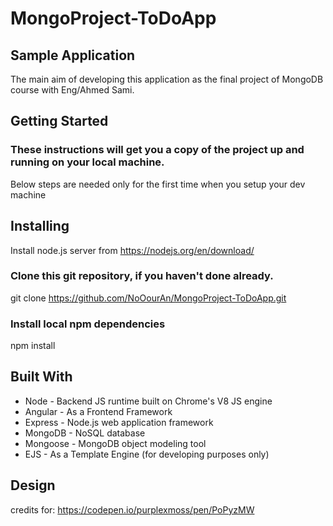 # MongoProject-ToDoApp

## Sample Application
The main aim of developing this application as the final project of MongoDB course with Eng/Ahmed Sami.

## Getting Started
### These instructions will get you a copy of the project up and running on your local machine.
Below steps are needed only for the first time when you setup your dev machine

## Installing
Install node.js server from https://nodejs.org/en/download/

### Clone this git repository, if you haven't done already.
git clone https://github.com/NoOourAn/MongoProject-ToDoApp.git

### Install local npm dependencies
npm install

## Built With
- Node - Backend JS runtime built on Chrome's V8 JS engine
- Angular - As a Frontend Framework 
- Express - Node.js web application framework
- MongoDB - NoSQL database
- Mongoose - MongoDB object modeling tool
- EJS - As a Template Engine (for developing purposes only)

## Design
credits for: https://codepen.io/purplexmoss/pen/PoPyzMW
